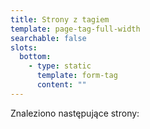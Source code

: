 ```yaml
---
title: Strony z tagiem
template: page-tag-full-width
searchable: false
slots:
  bottom:
    - type: static
      template: form-tag
      content: ""
---
```

Znaleziono następujące strony: